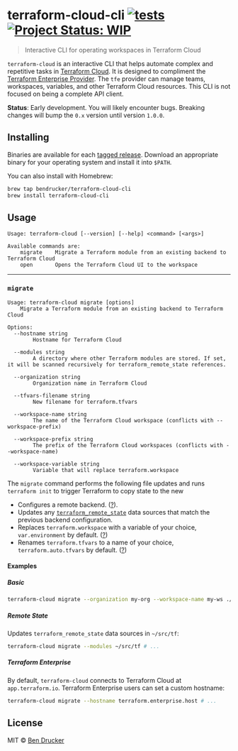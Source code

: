 # terraform-cloud-cli [![tests](https://github.com/bendrucker/terraform-cloud-cli/workflows/tests/badge.svg?branch=master)](https://github.com/bendrucker/terraform-cloud-cli/actions?query=workflow%3Atests) [![Project Status: WIP](https://www.repostatus.org/badges/latest/wip.svg)](https://www.repostatus.org/#wip)

> Interactive CLI for operating workspaces in Terraform Cloud

`terraform-cloud` is an interactive CLI that helps automate complex and repetitive tasks in [Terraform Cloud](https://www.terraform.io/docs/cloud/index.html). It is designed to compliment the [Terraform Enterprise Provider](https://www.terraform.io/docs/providers/tfe/index.html). The `tfe` provider can manage teams, workspaces, variables, and other Terraform Cloud resources. This CLI is not focused on being a complete API client.

**Status**: Early development. You will likely encounter bugs. Breaking changes will bump the `0.x` version until version `1.0.0`.

## Installing

Binaries are available for each [tagged release](https://github.com/bendrucker/terraform-cloud-cli/releases). Download an appropriate binary for your operating system and install it into `$PATH`.

You can also install with Homebrew:

```sh
brew tap bendrucker/terraform-cloud-cli
brew install terraform-cloud-cli
```

## Usage

<!-- go run . --help -->
```
Usage: terraform-cloud [--version] [--help] <command> [<args>]

Available commands are:
    migrate    Migrate a Terraform module from an existing backend to Terraform Cloud
    open       Opens the Terraform Cloud UI to the workspace
```

<hr>

<!-- go run . migrate --help -->
### `migrate`

```
Usage: terraform-cloud migrate [options]
	Migrate a Terraform module from an existing backend to Terraform Cloud

Options:
  --hostname string
    	Hostname for Terraform Cloud

  --modules string
    	A directory where other Terraform modules are stored. If set, it will be scanned recursively for terraform_remote_state references.

  --organization string
    	Organization name in Terraform Cloud

  --tfvars-filename string
    	New filename for terraform.tfvars

  --workspace-name string
    	The name of the Terraform Cloud workspace (conflicts with --workspace-prefix)

  --workspace-prefix string
    	The prefix of the Terraform Cloud workspaces (conflicts with --workspace-name)

  --workspace-variable string
    	Variable that will replace terraform.workspace
```

The `migrate` command performs the following file updates and runs `terraform init` to trigger Terraform to copy state to the new

* Configures a remote backend. ([?](https://www.terraform.io/docs/cloud/migrate/index.html#step-5-edit-the-backend-configuration)).
* Updates any [`terraform_remote_state`](https://www.terraform.io/docs/providers/terraform/d/remote_state.html) data sources that match the previous backend configuration.
* Replaces `terraform.workspace` with a variable of your choice, `var.environment` by default. ([?](https://www.terraform.io/docs/state/workspaces.html#current-workspace-interpolation))
* Renames `terraform.tfvars` to a name of your choice, `terraform.auto.tfvars` by default. ([?](https://www.terraform.io/docs/cloud/workspaces/variables.html#terraform-variables))

#### Examples

##### Basic

```sh
terraform-cloud migrate --organization my-org --workspace-name my-ws ./path/to/module
```

##### Remote State

Updates `terraform_remote_state` data sources in `~/src/tf`:

```sh
terraform-cloud migrate --modules ~/src/tf # ...
```

##### Terraform Enterprise

By default, `terraform-cloud` connects to Terraform Cloud at `app.terraform.io`. Terraform Enterprise users can set a custom hostname:

```sh
terraform-cloud migrate --hostname terraform.enterprise.host # ...
```


## License

MIT © [Ben Drucker](http://bendrucker.me)
